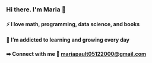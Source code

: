 ### Hi there. I'm Maria 👋
#### ⚡ I love math, programming, data science, and books
#### 🌱 I’m addicted to learning and growing every day


#### :arrow_right: Connect  with me :email: mariapault05122000@gmail.com

